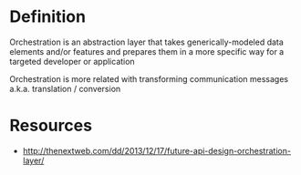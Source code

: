 # Definition

Orchestration is an abstraction layer that takes generically-modeled data elements and/or features 
and prepares them in a more specific way for a targeted developer or application

Orchestration is more related with transforming communication messages a.k.a. translation / conversion

# Resources

* http://thenextweb.com/dd/2013/12/17/future-api-design-orchestration-layer/

